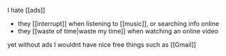 I hate [[ads]]
- they [[interrupt]] when listening to [[music]], or searching info online
- they [[waste of time|waste my time]] when watching an online video

yet without ads I wouldnt have nice free things such as
[[Gmail]]